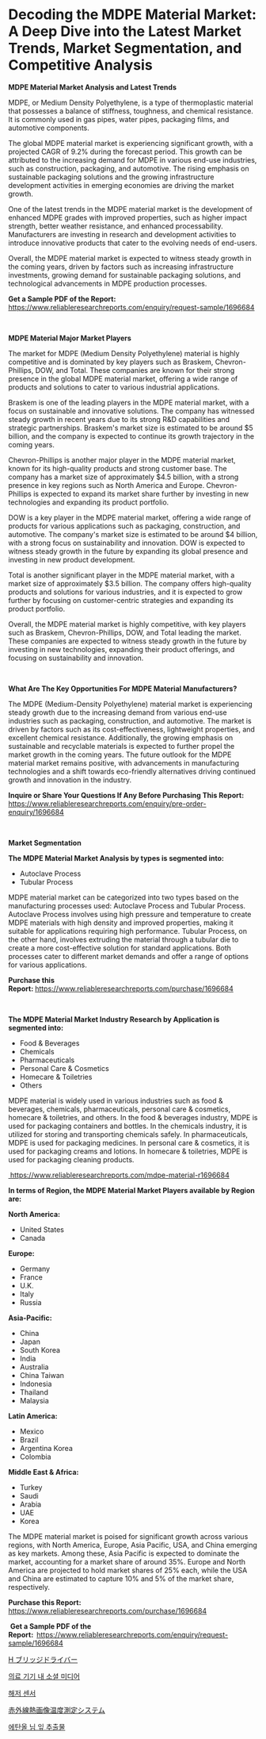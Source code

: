 <p><h1>Decoding the MDPE Material Market: A Deep Dive into the Latest Market Trends, Market Segmentation, and Competitive Analysis</h1></p><p><strong>MDPE Material Market Analysis and Latest Trends</strong></p>
<p><p>MDPE, or Medium Density Polyethylene, is a type of thermoplastic material that possesses a balance of stiffness, toughness, and chemical resistance. It is commonly used in gas pipes, water pipes, packaging films, and automotive components.</p><p>The global MDPE material market is experiencing significant growth, with a projected CAGR of 9.2% during the forecast period. This growth can be attributed to the increasing demand for MDPE in various end-use industries, such as construction, packaging, and automotive. The rising emphasis on sustainable packaging solutions and the growing infrastructure development activities in emerging economies are driving the market growth.</p><p>One of the latest trends in the MDPE material market is the development of enhanced MDPE grades with improved properties, such as higher impact strength, better weather resistance, and enhanced processability. Manufacturers are investing in research and development activities to introduce innovative products that cater to the evolving needs of end-users.</p><p>Overall, the MDPE material market is expected to witness steady growth in the coming years, driven by factors such as increasing infrastructure investments, growing demand for sustainable packaging solutions, and technological advancements in MDPE production processes.</p></p>
<p><strong>Get a Sample PDF of the Report:&nbsp;</strong> <a href="https://www.reliableresearchreports.com/enquiry/request-sample/1696684">https://www.reliableresearchreports.com/enquiry/request-sample/1696684</a></p>
<p>&nbsp;</p>
<p><strong>MDPE Material Major Market Players</strong></p>
<p><p>The market for MDPE (Medium Density Polyethylene) material is highly competitive and is dominated by key players such as Braskem, Chevron-Phillips, DOW, and Total. These companies are known for their strong presence in the global MDPE material market, offering a wide range of products and solutions to cater to various industrial applications.</p><p>Braskem is one of the leading players in the MDPE material market, with a focus on sustainable and innovative solutions. The company has witnessed steady growth in recent years due to its strong R&D capabilities and strategic partnerships. Braskem's market size is estimated to be around $5 billion, and the company is expected to continue its growth trajectory in the coming years.</p><p>Chevron-Phillips is another major player in the MDPE material market, known for its high-quality products and strong customer base. The company has a market size of approximately $4.5 billion, with a strong presence in key regions such as North America and Europe. Chevron-Phillips is expected to expand its market share further by investing in new technologies and expanding its product portfolio.</p><p>DOW is a key player in the MDPE material market, offering a wide range of products for various applications such as packaging, construction, and automotive. The company's market size is estimated to be around $4 billion, with a strong focus on sustainability and innovation. DOW is expected to witness steady growth in the future by expanding its global presence and investing in new product development.</p><p>Total is another significant player in the MDPE material market, with a market size of approximately $3.5 billion. The company offers high-quality products and solutions for various industries, and it is expected to grow further by focusing on customer-centric strategies and expanding its product portfolio.</p><p>Overall, the MDPE material market is highly competitive, with key players such as Braskem, Chevron-Phillips, DOW, and Total leading the market. These companies are expected to witness steady growth in the future by investing in new technologies, expanding their product offerings, and focusing on sustainability and innovation.</p></p>
<p>&nbsp;</p>
<p><strong>What Are The Key Opportunities For MDPE Material Manufacturers?</strong></p>
<p><p>The MDPE (Medium-Density Polyethylene) material market is experiencing steady growth due to the increasing demand from various end-use industries such as packaging, construction, and automotive. The market is driven by factors such as its cost-effectiveness, lightweight properties, and excellent chemical resistance. Additionally, the growing emphasis on sustainable and recyclable materials is expected to further propel the market growth in the coming years. The future outlook for the MDPE material market remains positive, with advancements in manufacturing technologies and a shift towards eco-friendly alternatives driving continued growth and innovation in the industry.</p></p>
<p><strong>Inquire or Share Your Questions If Any Before Purchasing This Report:</strong> <a href="https://www.reliableresearchreports.com/enquiry/pre-order-enquiry/1696684">https://www.reliableresearchreports.com/enquiry/pre-order-enquiry/1696684</a></p>
<p>&nbsp;</p>
<p><strong>Market Segmentation</strong></p>
<p><strong>The MDPE Material Market Analysis by types is segmented into:</strong></p>
<p><ul><li>Autoclave Process</li><li>Tubular Process</li></ul></p>
<p><p>MDPE material market can be categorized into two types based on the manufacturing processes used: Autoclave Process and Tubular Process. Autoclave Process involves using high pressure and temperature to create MDPE materials with high density and improved properties, making it suitable for applications requiring high performance. Tubular Process, on the other hand, involves extruding the material through a tubular die to create a more cost-effective solution for standard applications. Both processes cater to different market demands and offer a range of options for various applications.</p></p>
<p><strong>Purchase this Report:&nbsp;</strong><a href="https://www.reliableresearchreports.com/purchase/1696684">https://www.reliableresearchreports.com/purchase/1696684</a></p>
<p>&nbsp;</p>
<p><strong>The MDPE Material Market Industry Research by Application is segmented into:</strong></p>
<p><ul><li>Food & Beverages</li><li>Chemicals</li><li>Pharmaceuticals</li><li>Personal Care & Cosmetics</li><li>Homecare & Toiletries</li><li>Others</li></ul></p>
<p><p>MDPE material is widely used in various industries such as food & beverages, chemicals, pharmaceuticals, personal care & cosmetics, homecare & toiletries, and others. In the food & beverages industry, MDPE is used for packaging containers and bottles. In the chemicals industry, it is utilized for storing and transporting chemicals safely. In pharmaceuticals, MDPE is used for packaging medicines. In personal care & cosmetics, it is used for packaging creams and lotions. In homecare & toiletries, MDPE is used for packaging cleaning products.</p></p>
<p><a href="https://www.reliableresearchreports.com/mdpe-material-r1696684">&nbsp;https://www.reliableresearchreports.com/mdpe-material-r1696684</a></p>
<p><strong>In terms of Region, the MDPE Material Market Players available by Region are:</strong></p>
<p>
    <p> <strong> North America: </strong>
        <ul>
            <li>United States</li>
            <li>Canada</li>
        </ul>
        </p> 
    <p> <strong> Europe: </strong>
        <ul>
            <li>Germany</li>
            <li>France</li>
            <li>U.K.</li>
            <li>Italy</li>
            <li>Russia</li>
        </ul>
        </p> 
    <p> <strong> Asia-Pacific: </strong>
        <ul>
            <li>China</li>
            <li>Japan</li>
            <li>South Korea</li>
            <li>India</li>
            <li>Australia</li>
            <li>China Taiwan</li>
            <li>Indonesia</li>
            <li>Thailand</li>
            <li>Malaysia</li>
        </ul>
        </p> 
    <p> <strong> Latin America: </strong>
        <ul>
            <li>Mexico</li>
            <li>Brazil</li>
            <li>Argentina Korea</li>
            <li>Colombia</li>
        </ul>
        </p> 
    <p> <strong> Middle East & Africa: </strong>
        <ul>
            <li>Turkey</li>
            <li>Saudi</li>
            <li>Arabia</li>
            <li>UAE</li>
            <li>Korea</li>
        </ul>
    </p>
    </p>
<p><p>The MDPE material market is poised for significant growth across various regions, with North America, Europe, Asia Pacific, USA, and China emerging as key markets. Among these, Asia Pacific is expected to dominate the market, accounting for a market share of around 35%. Europe and North America are projected to hold market shares of 25% each, while the USA and China are estimated to capture 10% and 5% of the market share, respectively.</p></p>
<p><strong>Purchase this Report: </strong><a href="https://www.reliableresearchreports.com/purchase/1696684">https://www.reliableresearchreports.com/purchase/1696684</a></p>
<p>&nbsp;<strong>Get a Sample PDF of the Report:&nbsp;&nbsp;</strong><a href="https://www.reliableresearchreports.com/enquiry/request-sample/1696684">https://www.reliableresearchreports.com/enquiry/request-sample/1696684</a></p>
<p><strong></strong></p>
<p><p><a href="https://github.com/WhitneyMurphy1982/Market-Research-Report-List-1/blob/main/5472074142249.md">H ブリッジドライバー</a></p><p><a href="https://medium.com/@joeyjohns20/%EA%B8%80%EB%A1%9C%EB%B2%8C-%EC%9D%98%EB%A3%8C%EA%B8%B0%EA%B8%B0-%EC%8B%9C%EC%9E%A5%EC%9D%98-%EC%86%8C%EC%85%9C%EB%AF%B8%EB%94%94%EC%96%B4-%EA%B8%B0%ED%9A%8C-%EB%B0%8F-2024%EB%85%84%EB%B6%80%ED%84%B0-2031%EB%85%84%EA%B9%8C%EC%A7%80%EC%9D%98-%EC%A0%84%EB%A7%9D%EC%9D%84-%EB%B2%88%EC%97%AD%ED%95%98%EC%84%B8%EC%9A%94-b8f7fa8f586d">의료 기기 내 소셜 미디어</a></p><p><a href="https://github.com/vsoq0zknh59/Market-Research-Report-List-2/blob/main/1064832150062.md">해저 센서</a></p><p><a href="https://medium.com/@chabib.jrq/%E8%B5%A4%E5%A4%96%E7%B7%9A%E7%86%B1%E7%94%BB%E5%83%8F%E6%B8%A9%E5%BA%A6%E8%A8%88%E6%B8%AC%E3%82%B7%E3%82%B9%E3%83%86%E3%83%A0%E5%B8%82%E5%A0%B4%E8%A6%8F%E6%A8%A1-%E3%82%B7%E3%82%A7%E3%82%A2-%E3%83%88%E3%83%AC%E3%83%B3%E3%83%89%E5%88%86%E6%9E%90%E3%83%AC%E3%83%9D%E3%83%BC%E3%83%88-%E8%A3%BD%E5%93%81%E5%88%A5-%E6%B8%A9%E5%BA%A6%E6%B8%AC%E5%AE%9A%E3%82%AB%E3%83%A1%E3%83%A9-%E6%B8%A9%E5%BA%A6%E6%B8%AC%E5%AE%9A%E7%94%A8%E3%83%96%E3%83%A9%E3%83%83%E3%82%AF%E3%83%9C%E3%83%87%E3%82%A3-%E3%82%BB%E3%82%B0%E3%83%A1%E3%83%B3%E3%83%88%E4%BA%88%E6%B8%AC-2024%E5%B9%B4-2031%E5%B9%B4-afd37ca2af0e">赤外線熱画像温度測定システム</a></p><p><a href="https://medium.com/@jackiefauhey9089475/%EA%B8%80%EB%A1%9C%EB%B2%8C-%EC%97%90%ED%83%84%EC%98%AC-%EB%AF%B8%ED%99%98%EB%A6%AC%EC%9E%8E-%EC%B6%94%EC%B6%9C%EB%AC%BC-%EC%8B%9C%EC%9E%A5-%EA%B8%B0%ED%9A%8C-%EB%B0%8F-2024%EB%85%84%EB%B6%80%ED%84%B0-2031%EB%85%84%EA%B9%8C%EC%A7%80%EC%9D%98-%EC%98%88%EC%B8%A1-6c15ff213b68">에탄올 님 잎 추출물</a></p></p>